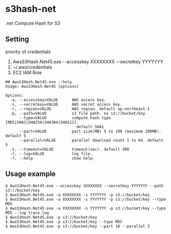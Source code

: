 # s3hash-net
.net Compute Hash for S3

## Setting
priority of credentials
1. AwsS3Hash.Net45.exe --accesskey XXXXXXXX --secretkey YYYYYYY
2. ~/.aws/credentials
3. EC2 IAM Role

```
## AwsS3Hash.Net45.exe --help
Usage: AwsS3Hash.Net45 [options]

Options:
  -a, --accesskey=VALUE      AWS access key.
  -s, --secretkey=VALUE      AWS secret access key.
  -r, --region=VALUE         AWS region. default ap-northeast-1
  -p, --path=VALUE           s3 file path. ex s3://bucket/key
      --type=VALUE           compute hash type [MD5|SHA1|SHA256|SHA384|SHA512].
                               default SHA1
      --part=VALUE           part size(MB) 5 to 100 (maximum 100MB). default 5
      --parallel=VALUE       parallel download count 1 to 64. default 5
  -t, --timeout=VALUE        timeout(sec). default 300
  -l, --log=VALUE            log file.
  -?, --help                 show help.
```
## Usage example
```
$ AwsS3Hash.Net45.exe --accesskey XXXXXXXX --secretkey YYYYYYY --path s3://bucket/key
$ AwsS3Hash.Net45.exe -a XXXXXXXX -s YYYYYYY -p s3://bucket/key
$ AwsS3Hash.Net45.exe -a XXXXXXXX -s YYYYYYY -p s3://bucket/key --type MD5
$ AwsS3Hash.Net45.exe -a XXXXXXXX -s YYYYYYY -p s3://bucket/key --type MD5 --log trace.log
$ AwsS3Hash.Net45.exe -p s3://bucket/key
$ AwsS3Hash.Net45.exe -p s3://bucket/key --type MD5
$ AwsS3Hash.Net45.exe -p s3://bucket/key --part 10 --parallel 3
```


